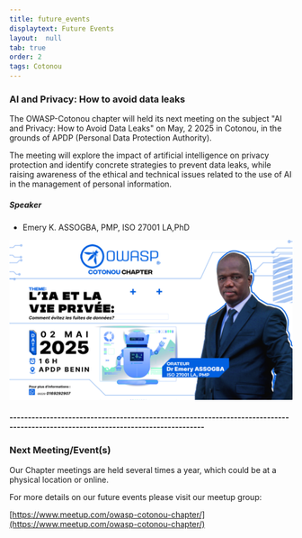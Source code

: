 ```yaml
---
title: future_events
displaytext: Future Events
layout:  null
tab: true
order: 2
tags: Cotonou
---
```


### AI and Privacy: How to avoid data leaks

The OWASP-Cotonou chapter  will held its next meeting on the subject "AI and Privacy: How to Avoid Data Leaks" on May, 2 2025 in Cotonou, in the grounds of APDP (Personal Data Protection Authority).

The meeting will explore the impact of artificial intelligence on privacy protection and identify concrete strategies to prevent data leaks, while raising awareness of the ethical and technical issues related to the use of AI in the management of personal information.

<h5>Speaker</h5>

<ul>
<li>
    Emery K. ASSOGBA, PMP, ISO 27001 LA,PhD
</li>
</ul>

<img src='assets/images/owasp-mai-2025.jpg'><br/>
<h4>---------------------------------------------------------------------------------------------------------------------------------</h4>

### Next Meeting/Event(s)
Our Chapter meetings are held several times a year, which could be at a physical location or online.

For more details on our future events please visit our meetup group:

[https://www.meetup.com/owasp-cotonou-chapter/](https://www.meetup.com/owasp-cotonou-chapter/)


 




